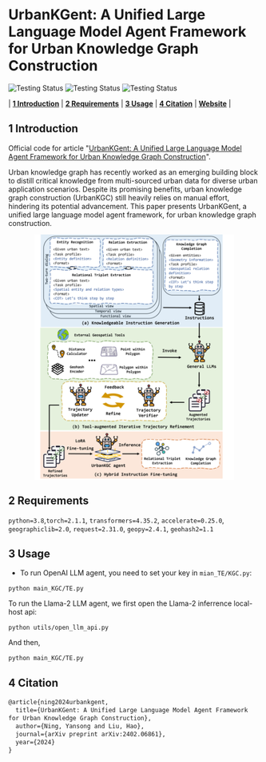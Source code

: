# UrbanKGent: A Unified Large Language Model Agent Framework for Urban Knowledge Graph Construction

<p align="center">

![Testing Status](https://img.shields.io/badge/docs-in_progress-green)
![Testing Status](https://img.shields.io/badge/pypi_package-in_progress-green)
![Testing Status](https://img.shields.io/badge/license-MIT-blue)

</p>

<p align="center">

| **[1 Introduction](#introduction)** 
| **[2 Requirements](#requirements)**
| **[3 Usage](#usage)**
| **[4 Citation](#citation)**
| **[Website](https://htmlpreview.github.io/?https://raw.githubusercontent.com/usail-hkust/UrbanKGent/main/UrbanKGent%20Demo/index.html)** |

</p>

<a id="introduction"></a>
## 1 Introduction

Official code for article "[UrbanKGent: A Unified Large Language Model Agent Framework for Urban Knowledge Graph Construction](https://arxiv.org/pdf/2402.06861.pdf)".

Urban knowledge graph has recently worked as an emerging building block to distill critical knowledge from multi-sourced urban data for diverse urban application scenarios. Despite its promising benefits, urban knowledge graph construction (UrbanKGC) still heavily relies on manual effort, hindering its potential advancement. This paper presents UrbanKGent, a unified large language model agent framework, for urban knowledge graph construction.

<div style="display: flex; justify-content: center;">
  <img src="https://github.com/usail-hkust/UrbanKGent/blob/main/UrbanKGent%20Demo/img/model.png" width="400">
</div>


<a id="requirements"></a>
## 2 Requirements

`python=3.8`,`torch=2.1.1`, `transformers=4.35.2`, `accelerate=0.25.0`, `geographiclib=2.0`, `request=2.31.0`,  `geopy=2.4.1`, `geohash2=1.1`

<a id="usage"></a>

## 3 Usage

- To run OpenAI LLM agent, you need to set your key in `mian_TE/KGC.py`:

```
python main_KGC/TE.py
```

To run the Llama-2 LLM agent, we first open the Llama-2 inferrence local-host api: 

```
python utils/open_llm_api.py
```
And then,
```
python main_KGC/TE.py
```

## 4 Citation

```
@article{ning2024urbankgent,
  title={UrbanKGent: A Unified Large Language Model Agent Framework for Urban Knowledge Graph Construction},
  author={Ning, Yansong and Liu, Hao},
  journal={arXiv preprint arXiv:2402.06861},
  year={2024}
}
```
